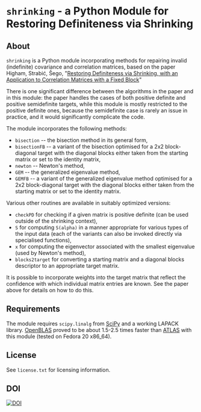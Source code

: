 `shrinking` - a Python Module for Restoring Definiteness via Shrinking
===

About
---

`shrinking` is a Python module incorporating methods for repairing invalid (indefinite) covariance and correlation matrices, based on the paper Higham, Strabić, Šego, "[Restoring Definiteness via Shrinking, with an Application to Correlation Matrices with a Fixed Block](http://eprints.ma.man.ac.uk/2191/)"

There is one significant difference between the algorithms in the paper and in this module: the paper handles the cases of both positive definite and positive semidefinite targets, while this module is mostly restricted to the positive definite ones, because the semidefinite case is rarely an issue in practice, and it would significantly complicate the code.

The module incorporates the following methods:

* `bisection` -- the bisection method in its general form,
* `bisectionFB` -- a variant of the bisection optimised for a 2x2 block-diagonal target with the diagonal blocks either taken from the starting matrix or set to the identity matrix,
* `newton` -- Newton's method,
* `GEM` -- the generalized eigenvalue method,
* `GEMFB` -- a variant of the generalized eigenvalue method optimised for a 2x2 block-diagonal target with the diagonal blocks either taken from the starting matrix or set to the identity matrix.

Various other routines are available in suitably optimized versions:

* `checkPD` for checking if a given matrix is positive definite (can be used outside of the shrinking context),
* `S` for computing `S(alpha)` in a manner appropriate for various types of the input data (each of the variants can also be invoked directly via specialised functions),
* `x` for computing the eigenvector associated with the smallest eigenvalue (used by Newton's method),
* `blocks2target` for converting a starting matrix and a diagonal blocks descriptor to an appropriate target matrix.

It is possible to incorporate weights into the target matrix that reflect the confidence with which individual matrix entries are known. See the paper above for details on how to do this.

Requirements
---

The module requires `scipy.linalg` from [SciPy](http://www.scipy.org/) and a working LAPACK library. [OpenBLAS](http://www.openblas.net/) proved to be about 1.5-2.5 times faster than [ATLAS](http://math-atlas.sourceforge.net/) with this module (tested on Fedora 20 x86_64).

License
---

See `license.txt` for licensing information.

DOI
---

[![DOI](https://zenodo.org/badge/17026/vsego/shrinking.svg)](https://zenodo.org/badge/latestdoi/17026/vsego/shrinking)
